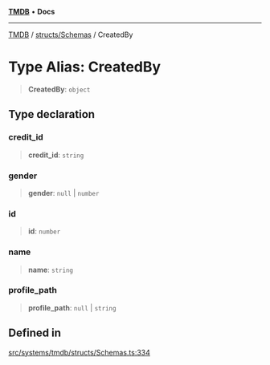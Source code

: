 [**TMDB**](../../../README.md) • **Docs**

***

[TMDB](../../../README.md) / [structs/Schemas](../README.md) / CreatedBy

# Type Alias: CreatedBy

> **CreatedBy**: `object`

## Type declaration

### credit\_id

> **credit\_id**: `string`

### gender

> **gender**: `null` \| `number`

### id

> **id**: `number`

### name

> **name**: `string`

### profile\_path

> **profile\_path**: `null` \| `string`

## Defined in

[src/systems/tmdb/structs/Schemas.ts:334](https://github.com/Norviah/media-hub/blob/65ee01fce9c30692d28d2f4e608ea7f18b4d7381/src/systems/tmdb/structs/Schemas.ts#L334)
